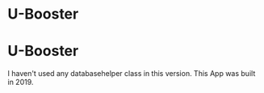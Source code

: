 ﻿# U-Booster
# U-Booster
I haven't used any databasehelper class in this version. This App was built in 2019.
